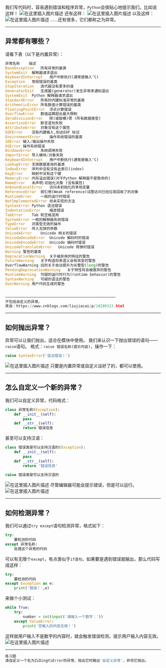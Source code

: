 我们写代码时，容易遇到错误和程序异常，`Python`会很贴心地提示我们。比如说这样！
![在这里插入图片描述](https://pic.2ge.org/cdn/?url=https://img-blog.csdnimg.cn/20210124084506386.png)
还有这样：
![在这里插入图片描述](https://pic.2ge.org/cdn/?url=https://img-blog.csdnimg.cn/20210124084616522.png)
以及这样：
![在这里插入图片描述](https://pic.2ge.org/cdn/?url=https://img-blog.csdnimg.cn/20210124085055422.png)
……还有很多，它们都称之为异常。
<hr>

## 异常都有哪些？
请看下表（以下是内置异常）：

```python
异常名称	描述
BaseException	所有异常的基类
SystemExit	解释器请求退出
KeyboardInterrupt	用户中断执行(通常是输入^C)
Exception	常规错误的基类
StopIteration	迭代器没有更多的值
GeneratorExit	生成器(generator)发生异常来通知退出
SystemExit	Python 解释器请求退出
StandardError	所有的内建标准异常的基类
ArithmeticError	所有数值计算错误的基类
FloatingPointError	浮点计算错误
OverflowError	数值运算超出最大限制
ZeroDivisionError	除(或取模)零 (所有数据类型)
AssertionError	断言语句失败
AttributeError	对象没有这个属性
EOFError	没有内建输入,到达EOF 标记
EnvironmentError	操作系统错误的基类
IOError	输入/输出操作失败
OSError	操作系统错误
WindowsError	系统调用失败
ImportError	导入模块/对象失败
KeyboardInterrupt	用户中断执行(通常是输入^C)
LookupError	无效数据查询的基类
IndexError	序列中没有没有此索引(index)
KeyError	映射中没有这个键
MemoryError	内存溢出错误(对于Python 解释器不是致命的)
NameError	未声明/初始化对象 (没有属性)
UnboundLocalError	访问未初始化的本地变量
ReferenceError	弱引用(Weak reference)试图访问已经垃圾回收了的对象
RuntimeError	一般的运行时错误
NotImplementedError	尚未实现的方法
SyntaxError	Python 语法错误
IndentationError	缩进错误
TabError	Tab 和空格混用
SystemError	一般的解释器系统错误
TypeError	对类型无效的操作
ValueError	传入无效的参数
UnicodeError	Unicode 相关的错误
UnicodeDecodeError	Unicode 解码时的错误
UnicodeEncodeError	Unicode 编码时错误
UnicodeTranslateError	Unicode 转换时错误
Warning	警告的基类
DeprecationWarning	关于被弃用的特征的警告
FutureWarning	关于构造将来语义会有改变的警告
OverflowWarning	旧的关于自动提升为长整型(long)的警告
PendingDeprecationWarning	关于特性将会被废弃的警告
RuntimeWarning	可疑的运行时行为(runtime behavior)的警告
SyntaxWarning	可疑的语法的警告
UserWarning	用户代码生成的警告


——————————————————————————————————————————————————
不包括自定义的异常。
来自：https://www.cnblogs.com/liujiacai/p/10280323.html
```

<hr>

## 如何抛出异常？
异常可以让我们抛出，适合在模块中使用。
我们来认识一下抛出错误的语句——`raise`语句。
格式：`raise 错误名称(提示内容)`，操作一下：

```python
raise SyntaxError('语法错误！')
```
![在这里插入图片描述](https://pic.2ge.org/cdn/?url=https://img-blog.csdnimg.cn/20210124091102898.png)
只要是内置异常或自定义设好了的，都可以使用。

<hr>

## 怎么自定义一个新的异常？
我们可以自定义异常，代码格式：

```python
class 异常名称(Exception):
	def __init__(self):
		pass
	def __str__(self):
		return 错误信息
```
甚至可以支持汉语：

```python
class 错误类是可以支持汉语的(Exception):
    def __init__(self):
        pass
    def __str__(self):
        return '错误信息'
    
raise 错误类是可以支持汉语的
```
![在这里插入图片描述](https://pic.2ge.org/cdn/?url=https://img-blog.csdnimg.cn/2021012409180791.png)
尽管编辑器可能会提示错误，但是可以运行。
![在这里插入图片描述](https://pic.2ge.org/cdn/?url=https://img-blog.csdnimg.cn/20210124091916123.png?x-oss-process=image/watermark,type_ZmFuZ3poZW5naGVpdGk,shadow_10,text_aHR0cHM6Ly9ibG9nLmNzZG4ubmV0L1BhbkRhb3hpMjAyMA==,size_16,color_FFFFFF,t_70)

<hr>

## 如何检测异常？
我们可以通过`try except`语句检测异常，格式如下：

```python
try:
	要检测的代码
except 异常名称:
	处理这个异常的代码
```
可以有无限个`except`，有点类似于`if语句`，如果要是遇到错误就输出，那么代码写成这样：

```python
try:
	要检测的代码
except Exception as e:
	print('错误！',e)
```
来做个小测试：

```python
while True:
	try:
		number = int(input('请输入一个数字：'))
	except ValueError:
		print('您输入的内容无效！')
```
这样就用户输入不是数字的内容时，就会触发错误检测，提示用户输入内容无效。
![在这里插入图片描述](https://pic.2ge.org/cdn/?url=https://img-blog.csdnimg.cn/2021012409340276.png)

<hr>

```python
练习题
请自定义一个名为ZiDingYiError的异常，抛出它时输出'自定义异常'，并将它抛出。
```


